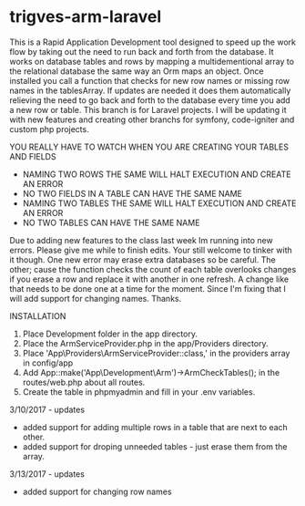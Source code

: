 # trigves-arm-laravel
This is a Rapid Application Development tool designed to speed up the work flow by taking out the need to run back and forth from the database. It works on database tables and rows by mapping a multidementional array to the relational database the same way an Orm maps an object. Once installed you call a function that checks for new row names or missing row names in the tablesArray. If updates are needed it does them automatically relieving the need to go back and forth to the database every time you add a new row or table. This branch is for Laravel projects. I will be updating it with new features and creating other branchs for symfony, code-igniter and custom php projects.

YOU REALLY HAVE TO WATCH WHEN YOU ARE CREATING YOUR TABLES AND FIELDS  
* NAMING TWO ROWS THE SAME WILL HALT EXECUTION AND CREATE AN ERROR  
* NO TWO FIELDS IN A TABLE CAN HAVE THE SAME NAME  
* NAMING TWO TABLES THE SAME WILL HALT EXECUTION AND CREATE AN ERROR  
* NO TWO TABLES CAN HAVE THE SAME NAME  

Due to adding new features to the class last week Im running into new errors. Please give me while to finish edits. Your still welcome to tinker with it though. One new error may erase extra databases so be careful. The other; cause the function checks the count of each table overlooks changes if you erase a row and replace it with another in one refresh. A change like that needs to be done one at a time for the moment. Since I'm fixing that I will add support for changing names. Thanks.

INSTALLATION  
1) Place Development folder in the app directory.  
2) Place the ArmServiceProvider.php in the app/Providers directory.  
3) Place 'App\Providers\ArmServiceProvider::class,' in the providers array in config/app  
4) Add App::make('App\Development\Arm')->ArmCheckTables(); in the routes/web.php about all routes.  
5) Create the table in phpmyadmin and fill in your .env variables.


3/10/2017 - updates  
* added support for adding multiple rows in a table that are next to each other.  
* added support for droping unneeded tables - just erase them from the array.  

3/13/2017 - updates  
* added support for changing row names
